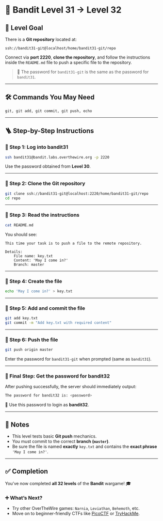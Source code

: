 # 🏴 Bandit Level 31 → Level 32

## 🎯 Level Goal

There is a **Git repository** located at:

```
ssh://bandit31-git@localhost/home/bandit31-git/repo
```

Connect via **port 2220**, **clone the repository**, and follow the instructions inside the `README.md` file to push a specific file to the repository.

> 🔐 The password for `bandit31-git` is the same as the password for `bandit31`.

---

## 🛠️ Commands You May Need

```
git, git add, git commit, git push, echo
```

---

## 🪜 Step-by-Step Instructions

### 🔹 Step 1: Log into bandit31

```bash
ssh bandit31@bandit.labs.overthewire.org -p 2220
```

Use the password obtained from **Level 30**.

---

### 🔹 Step 2: Clone the Git repository

```bash
git clone ssh://bandit31-git@localhost:2220/home/bandit31-git/repo
cd repo
```

---

### 🔹 Step 3: Read the instructions

```bash
cat README.md
```

You should see:

```
This time your task is to push a file to the remote repository.

Details:
    File name: key.txt
    Content: 'May I come in?'
    Branch: master
```

---

### 🔹 Step 4: Create the file

```bash
echo 'May I come in?' > key.txt
```

---

### 🔹 Step 5: Add and commit the file

```bash
git add key.txt
git commit -m "Add key.txt with required content"
```

---

### 🔹 Step 6: Push the file

```bash
git push origin master
```

Enter the password for `bandit31-git` when prompted (same as `bandit31`).

---

### 🏁 Final Step: Get the password for bandit32

After pushing successfully, the server should immediately output:

```bash
The password for bandit32 is: <password>
```

🎉 Use this password to login as **bandit32**.

---

## 🧠 Notes

- This level tests basic **Git push** mechanics.
- You must commit to the correct **branch (`master`)**.
- Be sure the file is named **exactly** `key.txt` and contains the **exact phrase** `'May I come in?'`.

---

## ✅ Completion

You’ve now completed **all 32 levels** of the **Bandit** wargame! 🎓

### ➕ What’s Next?

- Try other OverTheWire games: `Narnia`, `Leviathan`, `Behemoth`, etc.
- Move on to beginner-friendly CTFs like [PicoCTF](https://picoctf.org/) or [TryHackMe](https://tryhackme.com/).
